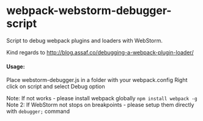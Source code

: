 # webpack-webstorm-debugger-script
Script to debug webpack plugins and loaders with WebStorm.

Kind regards to http://blog.assaf.co/debugging-a-webpack-plugin-loader/

#### Usage:
Place webstorm-debugger.js in a folder with your webpack.config
Right click on script and select Debug option

Note: If not works - please install webpack globally `npm install webpack -g`
Note 2: If WebStorm not stops on breakpoints - please setup them directly with `debugger;` command